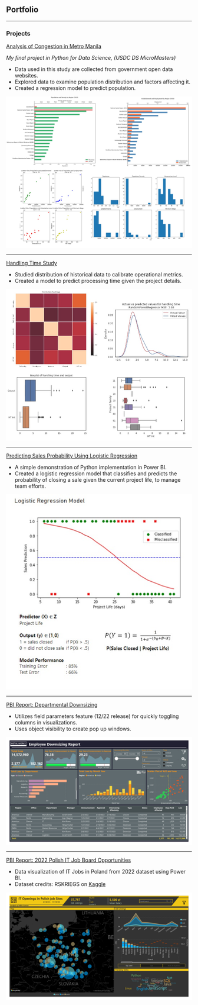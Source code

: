 ## Portfolio

---

### Projects

<a href="https://colab.research.google.com/drive/1HACV5xKGS4mVZKhC7bS49y7PyQo8YVpG?usp=sharing" target="_blank">Analysis of Congestion in Metro Manila</a>

*My final project in Python for Data Science, (USDC DS MicroMasters)*

* Data used in this study are collected from government open data websites.
* Explored data to examine population distribution and factors affecting it.
* Created a regression model to predict population.

<a href="https://raw.githubusercontent.com/nixonline/ds-portfolio/master/images/metro_manila_analysis.JPG" target="_blank">
  <img src="images/metro_manila_analysis.JPG?raw=true" width="600"/>
</a>

---

<a href="#">Handling Time Study</a>

* Studied distribution of historical data to calibrate operational metrics.
* Created a model to predict processing time given the project details.

<a href="https://raw.githubusercontent.com/nixonline/ds-portfolio/master/images/ht_analysis.jpg" target="_blank">
  <img src="images/ht_analysis.jpg?raw=true" width="600"/>
</a>
  
---

[Predicting Sales Probability Using Logistic Regression](https://nixonline.github.io/ds-portfolio/logistic-regression-sample)

* A simple demonstration of Python implementation in Power BI.
* Created a logistic regression model that classifies and predicts the probability of closing a sale given the current project life, to manage team efforts.

<a href="https://nixonline.github.io/ds-portfolio/logistic-regression-sample">
  <img src="images/log_regression.jpg?raw=true"/>
</a>

---

[PBI Report: Departmental Downsizing](https://nixonline.github.io/ds-portfolio/pbi-downsizing)

* Utilizes field parameters feature (12/22 release) for quickly toggling columns in visualizations.
* Uses object visibility to create pop up windows.

<a href="https://nixonline.github.io/ds-portfolio/pbi-downsizing">
  <img src="images/Downsize_page-0001.jpg?raw=true"/>
</a>

---

[PBI Report: 2022 Polish IT Job Board Opportunities](https://nixonline.github.io/ds-portfolio/pbi-pl-it-jobs-2022)

* Data visualization of IT Jobs in Poland from 2022 dataset using Power BI.
* Dataset credits: RSKRIEGS on <a href="https://www.kaggle.com/datasets/kriegsmaschine/polish-it-job-board-data-from-2022"> Kaggle </a>

<a href="https://nixonline.github.io/ds-portfolio/pbi-pl-it-jobs-2022">
  <img src="images/Polish IT Job Board 2022_page-0001.jpg?raw=true"/>
</a>

